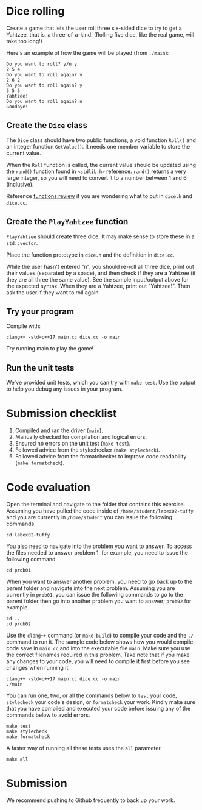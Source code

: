 # Dice rolling

Create a game that lets the user roll three six-sided dice to try to get a Yahtzee, that is, a three-of-a-kind. (Rolling five dice, like the real game, will take too long!)

Here's an example of how the game will be played (from ``./main``):

```
Do you want to roll? y/n y
2 5 4     
Do you want to roll again? y
2 6 2
Do you want to roll again? y
5 5 5
Yahtzee!
Do you want to roll again? n
Goodbye!
```

## Create the ``Dice`` class

The ``Dice`` class should have two public functions, a void function ``Roll()`` and an integer function ``GetValue()``. It needs one member variable to store the current value.

When the ``Roll`` function is called, the current value should be updated using the ``rand()`` function found in ``<stdlib.h>`` [reference](http://www.cplusplus.com/reference/cstdlib/rand/). ``rand()`` returns a very large integer, so you will need to convert it to a number between 1 and 6 (inclusive).

Reference [functions review](https://github.com/ILXL-guides/function-file-organization) if you are wondering what to put in ``dice.h`` and ``dice.cc``.

## Create the ``PlayYahtzee`` function

``PlayYahtzee`` should create three dice. It may make sense to store these in a ``std::vector``.

Place the function prototype in ``dice.h`` and the definition in ``dice.cc``.

While the user hasn't entered "n", you should re-roll all three dice, print out their values (separated by a space), and then check if they are a Yahtzee (if they are all three the same value). See the sample input/output above for the expected syntax. When they are a Yahtzee, print out "Yahtzee!". Then ask the user if they want to roll again.

## Try your program

Compile with:

```
clang++ -std=c++17 main.cc dice.cc -o main
```

Try running main to play the game!

## Run the unit tests

We've provided unit tests, which you can try with ``make test``. Use the output to help you debug any issues in your program.

# Submission checklist
1. Compiled and ran the driver (`main`).
1. Manually checked for compilation and logical errors.
1. Ensured no errors on the unit test (`make test`).
1. Followed advice from the stylechecker (`make stylecheck`).
1. Followed advice from the formatchecker to improve code readability (`make formatcheck`).

# Code evaluation
Open the terminal and navigate to the folder that contains this exercise. Assuming you have pulled the code inside of `/home/student/labex02-tuffy` and you are currently in `/home/student` you can issue the following commands

```
cd labex02-tuffy
```

You also need to navigate into the problem you want to answer. To access the files needed to answer problem 1, for example, you need to issue the following command.

```
cd prob01
```

When you want to answer another problem, you need to go back up to the parent folder and navigate into the next problem. Assuming you are currently in `prob01`, you can issue the following commands to go to the parent folder then go into another problem you want to answer; `prob02` for example.

```
cd ..
cd prob02
```

Use the `clang++` command (or ``make build``) to compile your code and the `./` command to run it. The sample code below shows how you would compile code save in `main.cc` and into the executable file `main`. Make sure you use the correct filenames required in this problem.  Take note that if you make any changes to your code, you will need to compile it first before you see changes when running it.

```
clang++ -std=c++17 main.cc dice.cc -o main
./main
```

You can run one, two, or all the commands below to `test` your code, `stylecheck` your code's design, or `formatcheck` your work. Kindly make sure that you have compiled and executed your code before issuing any of the commands below to avoid errors.

```
make test
make stylecheck
make formatcheck
```

A faster way of running all these tests uses the `all` parameter.

```
make all
```

# Submission

We recommend pushing to Github frequently to back up your work.
